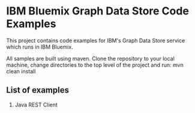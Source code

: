 # IBM Bluemix Graph Data Store Code Examples

This project contains code examples for IBM's Graph Data Store service which runs in IBM Bluemix.

All samples are built using maven.  Clone the repository to your local machine, change
directories to the top level of the project and run:
mvn clean install

## List of examples
1. Java REST Client
